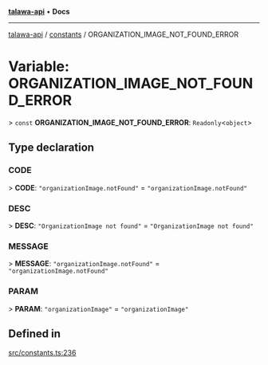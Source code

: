 [**talawa-api**](../../README.md) • **Docs**

***

[talawa-api](../../modules.md) / [constants](../README.md) / ORGANIZATION\_IMAGE\_NOT\_FOUND\_ERROR

# Variable: ORGANIZATION\_IMAGE\_NOT\_FOUND\_ERROR

\> `const` **ORGANIZATION\_IMAGE\_NOT\_FOUND\_ERROR**: `Readonly`\<`object`\>

## Type declaration

### CODE

\> **CODE**: `"organizationImage.notFound"` = `"organizationImage.notFound"`

### DESC

\> **DESC**: `"OrganizationImage not found"` = `"OrganizationImage not found"`

### MESSAGE

\> **MESSAGE**: `"organizationImage.notFound"` = `"organizationImage.notFound"`

### PARAM

\> **PARAM**: `"organizationImage"` = `"organizationImage"`

## Defined in

[src/constants.ts:236](https://github.com/PalisadoesFoundation/talawa-api/blob/bba5d82264abb62b9e358a3d3fe1af18a8a8f6e4/src/constants.ts#L236)
